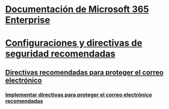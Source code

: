 # [Documentación de Microsoft 365 Enterprise](index.md)

# [Configuraciones y directivas de seguridad recomendadas](microsoft-365-policies-configurations.md)
## [Directivas recomendadas para proteger el correo electrónico](secure-email-recommended-policies.md)
### [Implementar directivas para proteger el correo electrónico recomendadas](secure-email-deploy-recommended-policies.md)
